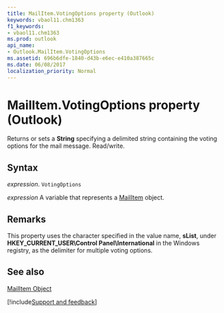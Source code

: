 ```yaml
---
title: MailItem.VotingOptions property (Outlook)
keywords: vbaol11.chm1363
f1_keywords:
- vbaol11.chm1363
ms.prod: outlook
api_name:
- Outlook.MailItem.VotingOptions
ms.assetid: 696b6dfe-1840-d43b-e6ec-e410a387665c
ms.date: 06/08/2017
localization_priority: Normal
---
```



# MailItem.VotingOptions property (Outlook)

Returns or sets a **String** specifying a delimited string containing the voting options for the mail message. Read/write.


## Syntax

_expression_. `VotingOptions`

_expression_ A variable that represents a [MailItem](Outlook.MailItem.md) object.


## Remarks

This property uses the character specified in the value name,  **sList**, under **HKEY_CURRENT_USER\Control Panel\International** in the Windows registry, as the delimiter for multiple voting options.


## See also


[MailItem Object](Outlook.MailItem.md)

[!include[Support and feedback](~/includes/feedback-boilerplate.md)]